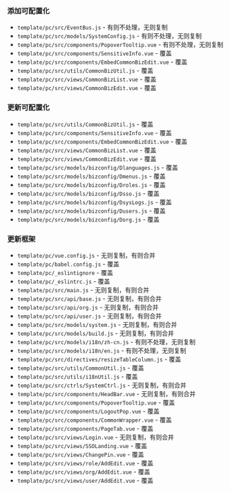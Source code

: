 
### 添加可配置化

* `template/pc/src/EventBus.js` - 有则不处理，无则复制
* `template/pc/src/models/SystemConfig.js` - 有则不处理，无则复制
* `template/pc/src/components/PopoverTooltip.vue` - 有则不处理，无则复制
* `template/pc/src/components/SensitiveInfo.vue` - 覆盖
* `template/pc/src/components/EmbedCommonBizEdit.vue` - 覆盖
* `template/pc/src/utils/CommonBizUtil.js` - 覆盖
* `template/pc/src/views/CommonBizList.vue` - 覆盖
* `template/pc/src/views/CommonBizEdit.vue` - 覆盖

### 更新可配置化

* `template/pc/src/utils/CommonBizUtil.js` - 覆盖
* `template/pc/src/components/SensitiveInfo.vue` - 覆盖
* `template/pc/src/components/EmbedCommonBizEdit.vue` - 覆盖
* `template/pc/src/views/CommonBizList.vue` - 覆盖
* `template/pc/src/views/CommonBizEdit.vue` - 覆盖
* `template/pc/src/models/bizconfig/Dlanguages.js` - 覆盖
* `template/pc/src/models/bizconfig/Dmenus.js` - 覆盖
* `template/pc/src/models/bizconfig/Droles.js` - 覆盖
* `template/pc/src/models/bizconfig/Dsso.js` - 覆盖
* `template/pc/src/models/bizconfig/DsysLogs.js` - 覆盖
* `template/pc/src/models/bizconfig/Dusers.js` - 覆盖
* `template/pc/src/models/bizconfig/Dorg.js` - 覆盖

### 更新框架

* `template/pc/vue.config.js` - 无则复制，有则合并
* `template/pc/babel.config.js` - 覆盖
* `template/pc/_eslintignore` - 覆盖
* `template/pc/_eslintrc.js` - 覆盖
* `template/pc/src/main.js` - 无则复制，有则合并
* `template/pc/src/api/base.js` - 无则复制，有则合并
* `template/pc/src/api/org.js` - 无则复制，有则合并
* `template/pc/src/api/user.js` - 无则复制，有则合并
* `template/pc/src/models/system.js` - 无则复制，有则合并
* `template/pc/src/models/build.js` - 无则复制，有则合并
* `template/pc/src/models/i18n/zh-cn.js` - 有则不处理，无则复制
* `template/pc/src/models/i18n/en.js` - 有则不处理，无则复制
* `template/pc/src/directives/resizeTableColumn.js` - 覆盖
* `template/pc/src/utils/CommonUtil.js` - 覆盖
* `template/pc/src/utils/i18nUtil.js` - 覆盖
* `template/pc/src/ctrls/SystemCtrl.js` - 无则复制，有则合并
* `template/pc/src/components/HeadBar.vue` - 无则复制，有则合并
* `template/pc/src/components/PopoverTooltip.vue` - 覆盖
* `template/pc/src/components/LogoutPop.vue` - 覆盖
* `template/pc/src/components/CommonWrapper.vue` - 覆盖
* `template/pc/src/components/PageTab.vue` - 覆盖
* `template/pc/src/views/Login.vue` - 无则复制，有则合并
* `template/pc/src/views/SSOLanding.vue` - 覆盖
* `template/pc/src/views/ChangePin.vue` - 覆盖
* `template/pc/src/views/role/AddEdit.vue` - 覆盖
* `template/pc/src/views/org/AddEdit.vue` - 覆盖
* `template/pc/src/views/user/AddEdit.vue` - 覆盖
